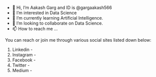 - 👋 Hi, I’m Aakash Garg and ID is @gargaakash566
- 👀 I’m interested in Data Science
- 🌱 I’m currently learning Artificial Intelligence.
- 💞️ I’m looking to collaborate on Data Science.
- 📫 How to reach me ...

You can reach or join me through various social sites listed down below: 

1. Linkedin - 
2. Instagram - 
3. Facebook - 
4. Twitter - 
5. Medium - 

<!---
gargaakash566/gargaakash566 is a ✨ special ✨ repository because its `README.md` (this file) appears on your GitHub profile.
You can click the Preview link to take a look at your changes.
--->
